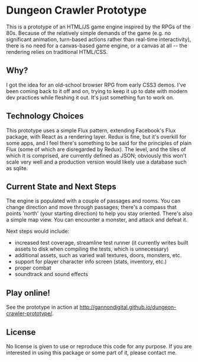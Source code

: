 # Dungeon Crawler Prototype

This is a prototype of an HTML/JS game engine inspired by the RPGs of the 80s. Because of the relatively simple demands of the game (e.g. no significant animation, turn-based actions rather than real-time interactivity), there is no need for a canvas-based game engine, or a canvas at all -- the rendering relies on traditional HTML/CSS.

## Why?

I got the idea for an old-school browser RPG from early CSS3 demos. I've been coming back to it off and on, trying to keep it up to date with modern dev practices while fleshing it out. It's just something fun to work on.

## Technology Choices

This prototype uses a simple Flux pattern, extending Facebook's Flux package, with React as a rendering layer. Redux is fine, but it's overkill for some apps, and I feel there's something to be said for the principles of plain Flux (some of which are disregarded by Redux). The level, and the tiles of which it is comprised, are currently defined as JSON; obviously this won't scale very well and a production version would likely use a database such as sqlite.

## Current State and Next Steps

The engine is populated with a couple of passages and rooms. You can change direction and move through passages; there's a compass that points 'north' (your starting direction) to help you stay oriented. There's also a simple map view. You can encounter a monster, and attack and defeat it.

Next steps would include:
* increased test coverage, streamline test runner (it currently writes built assets to disk when compiling the tests, which is unnecessary)
* additional assets, such as varied wall textures, doors, monsters, etc.
* support for player character info screen (stats, inventory, etc.)
* proper combat
* soundtrack and sound effects

## Play online!
See the prototype in action at http://gannondigital.github.io/dungeon-crawler-prototype/. 

## License

No license is given to use or reproduce this code for any purpose. If you are interested in using this package or some part of it, please contact me. 